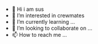 - 👋 Hi i am sus
- 👀 I’m interested in crewmates
- 🌱 I’m currently learning ...
- 💞️ I’m looking to collaborate on ...
- 📫 How to reach me ...

<!---
remyboi77/remyboi77 is a ✨ special ✨ repository because its `README.md` (this file) appears on your GitHub profile.
You can click the Preview link to take a look at your changes.
--->
